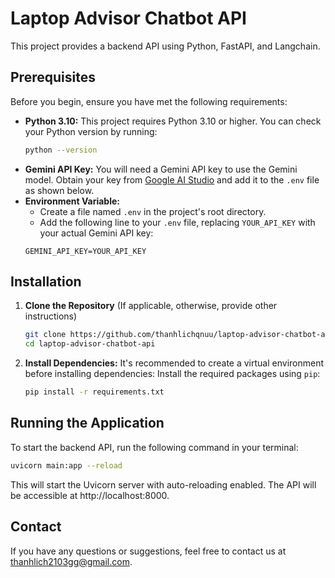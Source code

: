 # Laptop Advisor Chatbot API

This project provides a backend API using Python, FastAPI, and Langchain. 

## Prerequisites

Before you begin, ensure you have met the following requirements:

*   **Python 3.10:** This project requires Python 3.10 or higher. You can check your Python version by running:
    ```bash
    python --version 
    ```
*   **Gemini API Key:** You will need a Gemini API key to use the Gemini model. Obtain your key from [Google AI Studio](https://ai.google.dev/) and add it to the `.env` file as shown below.
*   **Environment Variable:**
    - Create a file named `.env` in the project's root directory.
    - Add the following line to your `.env` file, replacing `YOUR_API_KEY` with your actual Gemini API key:
    ```
    GEMINI_API_KEY=YOUR_API_KEY
    ```

## Installation

1.  **Clone the Repository** (If applicable, otherwise, provide other instructions)
    ```bash
    git clone https://github.com/thanhlichqnuu/laptop-advisor-chatbot-api.git
    cd laptop-advisor-chatbot-api
    ```

2.  **Install Dependencies:**
    It's recommended to create a virtual environment before installing dependencies:
    Install the required packages using `pip`:
    ```bash
    pip install -r requirements.txt
    ```

## Running the Application

To start the backend API, run the following command in your terminal:

```bash
uvicorn main:app --reload
```
This will start the Uvicorn server with auto-reloading enabled. The API will be accessible at http://localhost:8000.

## Contact
If you have any questions or suggestions, feel free to contact us at thanhlich2103gg@gmail.com.
